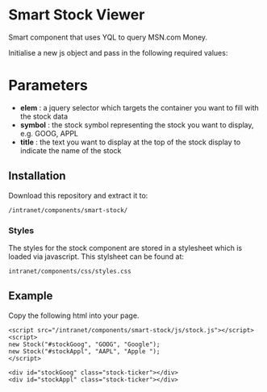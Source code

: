 # Smart Stock Viewer

Smart component that uses YQL to query MSN.com Money.

Initialise a new js object and pass in the following required values:

# Parameters
* **elem** : a jquery selector which targets the container you want to fill with the stock data
* **symbol** : the stock symbol representing the stock you want to display, e.g. GOOG, APPL
* **title** : the text you want to display at the top of the stock display to indicate the name of the stock
	
## Installation
Download this repository and extract it to:

	/intranet/components/smart-stock/
	
### Styles
The styles for the stock component are stored in a stylesheet which is loaded via javascript. This stylsheet can be found at:

	intranet/components/css/styles.css

## Example

Copy the following html into your page. 

	<script src="/intranet/components/smart-stock/js/stock.js"></script>
	<script>
	new Stock("#stockGoog", "GOOG", "Google");
	new Stock("#stockAppl", "AAPL", "Apple ");
	</script>

	<div id="stockGoog" class="stock-ticker"></div>
	<div id="stockAppl" class="stock-ticker"></div>